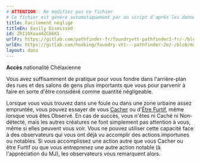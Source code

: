 ```yaml
---
# ATTENTION : Ne modifiez pas ce fichier
# Ce fichier est généré automatiquement par un script d'après les données du module Foundry VTT officiel et de sa traduction
title: Facilement négligé
titleEn: Easily Dismissed
id: ZRI1OXaaa4ZC6EK1
urlFr: https://gitlab.com/pathfinder-fr/foundryvtt-pathfinder2-fr/-/blob/master/data/feats/ZRI1OXaaa4ZC6EK1.htm
urlEn: https://gitlab.com/hooking/foundry-vtt---pathfinder-2e/-/blob/master/packs/data/feats.db/easily-dismissed.json
layout: dons
---
```

**Accès** nationalité Chélaxienne

Vous avez suffisamment de pratique pour vous fondre dans l'arrière-plan des rues et des salons de gens plus importants que vous pour parvenir à faire en sorte d'être considéré comme quantité négligeable.

Lorsque vous vous trouvez dans une foule ou dans une zone urbaine assez empruntée, vous pouvez essayer de vous [Cacher](../actions/se-cacher.md) ou d'[Être Furtif](../actions/être-furtif.md), même lorsque vous êtes Observé. En cas de succès, vous n'êtes ni Caché ni Non-détecté, mais les autres créatures ne font simplement pas attention à vous, même si elles peuvent vous voir. Vous ne pouvez utiliser cette capacité face à des observateurs qui vous ont déjà vu accomplir des actions importunes ou notables. Si vous accomplissez une action autre que vous Cacher ou être Furtif ou que vous entreprenez une autre action notable (à l'appréciation du MJ), les observateurs vous remarquent alors.
